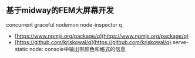 基于midway的FEM大屏幕开发---concurrentgracefulnodemonnode-inspectorq* [https://www.npmjs.org/package/q](https://www.npmjs.org/package/q)* [https://github.com/kriskowal/q](https://github.com/kriskowal/q)serve-staticnode: console中输出带颜色和格式的信息